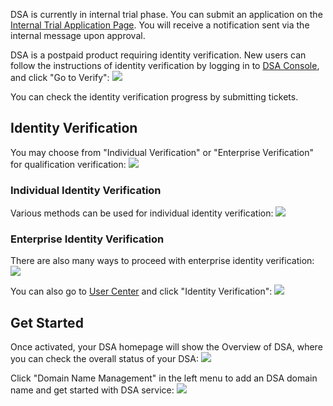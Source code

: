 DSA is currently in internal trial phase. You can submit an application on the [Internal Trial Application Page](https://www.qcloud.com/act/apply/dsa). You will receive a notification sent via the internal message upon approval.

DSA is a postpaid product requiring identity verification. New users can follow the instructions of identity verification by logging in to [DSA Console](https://console.qcloud.com/dsa), and click "Go to Verify":
![](https://mc.qcloudimg.com/static/img/906a19baa8b72a6205a2a3f2a8aa16ce/image.png)

You can check the identity verification progress by submitting tickets.

## Identity Verification
You may choose from "Individual Verification" or "Enterprise Verification" for qualification verification:
![](https://mc.qcloudimg.com/static/img/5482b8336ed192b72d5ef18118d3d930/image.png)

### Individual Identity Verification
Various methods can be used for individual identity verification:
![](https://mc.qcloudimg.com/static/img/948333509a217fb2bf276e1529864752/image.png)

### Enterprise Identity Verification
There are also many ways to proceed with enterprise identity verification:
![](https://mc.qcloudimg.com/static/img/09dd9cbf5991b1bd48acdc720f1d4230/image.png)

You can also go to [User Center](https://console.qcloud.com/developer) and click "Identity Verification":
![](https://mc.qcloudimg.com/static/img/436f8dfa6779b1e332e40b58b66a562b/image.png)


## Get Started
Once activated, your DSA homepage will show the Overview of DSA, where you can check the overall status of your DSA:
![](https://mc.qcloudimg.com/static/img/7163087dad7bc1db3fd1e47227f6598b/6.png)

Click "Domain Name Management" in the left menu to add an DSA domain name and get started with DSA service:
![](https://mc.qcloudimg.com/static/img/8f78c8ec349cbdbf018b54bf10256008/5.png)

